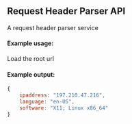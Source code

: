 ## Request Header Parser API
A request header parser service

#### Example usage:
Load the root url

#### Example output:
```javascript
{
	ipaddress: "197.210.47.216",
	language: "en-US",
	software: "X11; Linux x86_64"
}
```